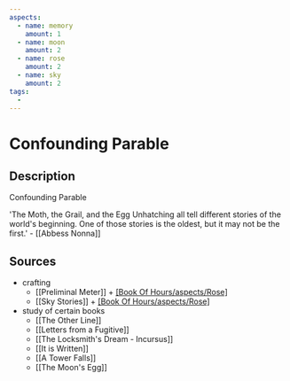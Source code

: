 ```yaml
---
aspects: 
  - name: memory
    amount: 1
  - name: moon
    amount: 2
  - name: rose
    amount: 2
  - name: sky
    amount: 2
tags:
  - 
---
```


# Confounding Parable

## Description
Confounding Parable

'The Moth, the Grail, and the Egg Unhatching all tell different stories of the world's beginning. One of those stories is the oldest, but it may not be the first.' - [[Abbess Nonna]]
## Sources
- crafting
	- [[Preliminal Meter]] + [[Book Of Hours/aspects/Rose]](5)
	- [[Sky Stories]] + [[Book Of Hours/aspects/Rose]](5)
- study of certain books 
	- [[The Other Line]]
	- [[Letters from a Fugitive]]
	- [[The Locksmith's Dream - Incursus]]
	- [[It is Written]]
	- [[A Tower Falls]]
	- [[The Moon's Egg]]